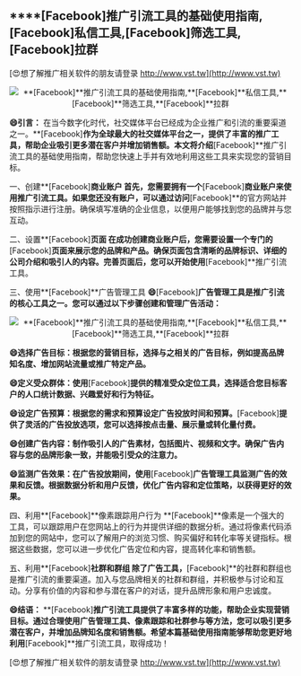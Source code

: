 ## ****[Facebook]**推广引流工具的基础使用指南,**[Facebook]**私信工具,**[Facebook]**筛选工具,**[Facebook]**拉群**

[😍想了解推广相关软件的朋友请登录 http://www.vst.tw](http://www.vst.tw)

 <center><img src="https://vst.tw/MP4/tuiguang/png/8.png" alt="**[Facebook]**推广引流工具的基础使用指南,**[Facebook]**私信工具,**[Facebook]**筛选工具,**[Facebook]**拉群"></center>

**😄引言：**
在当今数字化时代，社交媒体平台已经成为企业推广和引流的重要渠道之一。**[Facebook]**作为全球最大的社交媒体平台之一，提供了丰富的推广工具，帮助企业吸引更多潜在客户并增加销售额。本文将介绍**[Facebook]**推广引流工具的基础使用指南，帮助您快速上手并有效地利用这些工具来实现您的营销目标。

一、创建**[Facebook]**商业账户
首先，您需要拥有一个**[Facebook]**商业账户来使用推广引流工具。如果您还没有账户，可以通过访问**[Facebook]**的官方网站并按照指示进行注册。确保填写准确的企业信息，以便用户能够找到您的品牌并与您互动。

二、设置**[Facebook]**页面
在成功创建商业账户后，您需要设置一个专门的**[Facebook]**页面来展示您的品牌和产品。确保页面包含清晰的品牌标识、详细的公司介绍和吸引人的内容。完善页面后，您可以开始使用**[Facebook]**推广引流工具。

三、使用**[Facebook]**广告管理工具
**😄**[Facebook]**广告管理工具是推广引流的核心工具之一。您可以通过以下步骤创建和管理广告活动：**

 <center><img src="https://vst.tw/MP4/tuiguang/png/4.png" alt="**[Facebook]**推广引流工具的基础使用指南,**[Facebook]**私信工具,**[Facebook]**筛选工具,**[Facebook]**拉群"></center>

**😄选择广告目标：根据您的营销目标，选择与之相关的广告目标，例如提高品牌知名度、增加网站流量或推广特定产品。**

**😄定义受众群体：使用**[Facebook]**提供的精准受众定位工具，选择适合您目标客户的人口统计数据、兴趣爱好和行为特征。**

**😄设定广告预算：根据您的需求和预算设定广告投放时间和预算。**[Facebook]**提供了灵活的广告投放选项，您可以选择按点击量、展示量或转化量付费。**

**😄创建广告内容：制作吸引人的广告素材，包括图片、视频和文字。确保广告内容与您的品牌形象一致，并能吸引受众的注意力。**

**😄监测广告效果：在广告投放期间，使用**[Facebook]**广告管理工具监测广告的效果和反馈。根据数据分析和用户反馈，优化广告内容和定位策略，以获得更好的效果。**

四、利用**[Facebook]**像素跟踪用户行为
**[Facebook]**像素是一个强大的工具，可以跟踪用户在您网站上的行为并提供详细的数据分析。通过将像素代码添加到您的网站中，您可以了解用户的浏览习惯、购买偏好和转化率等关键指标。根据这些数据，您可以进一步优化广告定位和内容，提高转化率和销售额。

五、利用**[Facebook]**社群和群组
除了广告工具，**[Facebook]**的社群和群组也是推广引流的重要渠道。加入与您品牌相关的社群和群组，并积极参与讨论和互动。分享有价值的内容和参与潜在客户的对话，提升品牌形象和用户忠诚度。

**😄结语：**
**[Facebook]**推广引流工具提供了丰富多样的功能，帮助企业实现营销目标。通过合理使用广告管理工具、像素跟踪和社群参与等方法，您可以吸引更多潜在客户，并增加品牌知名度和销售额。希望本篇基础使用指南能够帮助您更好地利用**[Facebook]**推广引流工具，取得成功！

[😍想了解推广相关软件的朋友请登录 http://www.vst.tw](http://www.vst.tw)



